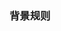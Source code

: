 
### 背景规则


<ot-row-group>
    <ot-section :label="`${name.toUpperCase()} Font Rule`" prefix="#" :level="4" v-for="(name) in otUINameMap" :key="name" section>
        <ot-color-rule-table  :actions="otUIActionMap"
            :name="name" :shuxing="shuxing">
        </ot-color-rule-table>
    </ot-section>
</ot-row-group>

